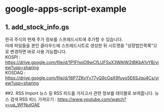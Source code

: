 # google-apps-script-example
## 1. add_stock_info.gs
한국 주식의 현재 주가 정보를 스프레드시트에 추가할 수 있습니다.<br>
아래 파일들을 본인 클라우드에 스프레드시트로 생성한 뒤 시트명을 "상장법인목록"으로 변경하면 바로 사용 가능합니다.<br>
KOSPI : https://drive.google.com/file/d/1P1FhoiO9wCfLUFSxX3WAtW2tBKbA1vYB/view?usp=sharing<br>
KOSDAQ : https://drive.google.com/file/d/16P7ZKvYv77yQ9cOaX9fuyo5E6SJqu4Cs/view?usp=sharing


##2. RSS Import
뉴스 등 RSS 피드를 가지고서 관련 정보를 테이블로 보여줍니다.
뉴스 검색 RSS 피드 가져오기 : https://www.youtube.com/watch?v=ua_WFNutGAE
